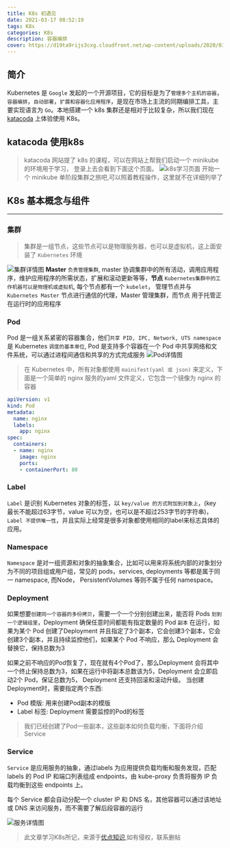 ```yaml
---
title: K8s 初遇见
date: 2021-03-17 08:52:19
tags: K8s
categories: K8s
description: 容器编排
cover: https://d19ta9rijs3cxg.cloudfront.net/wp-content/uploads/2020/03/Kubernetes-blog_680x451.png
---
```


## 简介

Kubernetes 是 `Google` 发起的一个开源项目，它的目标是为了`管理多个主机的容器`，`容器编排`，`自动部署`，`扩展和容器化应用程序`，是现在市场上主流的同期编排工具，主要实现语言为 `Go`。本地搭建一个 k8s 集群还是相对于比较复杂，所以我们现在 [katacoda](https://www.katacoda.com/courses/kubernetes) 上体验使用 K8s。

## katacoda 使用k8s

> katacoda 网站提了 k8s 的课程，可以在网站上帮我们启动一个 minikube 的环境用于学习， 登录上去会看到下面这个页面。
![k8s学习页面](/images/k8s/katacode学习页面.png)
开始一个 minikube 单阶段集群之旅吧,可以照着教程操作，这里就不在详细列举了

## K8s 基本概念与组件

---

### 集群

> 集群是一组节点，这些节点可以是物理服务器，也可以是虚拟机，这上面安装了 `Kubernetes` 环境

![集群详情图](/images/k8s/集群详情图.png)
**Master** `负责管理集群`, master 协调集群中的所有活动，调用应用程序，维护应用程序的所需状态，扩展和滚动更新等等，**节点** `Kubernetes集群中的工作机器可以是物理机或虚拟机`, 每个节点都有一个 `kubelet`， 管理节点并与 `Kubernetes Master` 节点进行通信的代理，Master 管理集群，而节点 用于托管正在运行时的应用程序

### Pod

Pod 是一组关系紧密的容器集合，他们`共享 PID, IPC, Network, UTS namespace` 是 Kubernetes `调度的基本单位`, Pod 是支持多个容器在一个 Pod 中共享网络和文件系统，可以通过进程间通信和共享的方式完成服务
![Pod详情图](/images/k8s/Pod内部详情图.png)

> 在 Kubernetes 中，所有对象都使用 `mainifest(yaml 或 json)` 来定义，下面是一个简单的 nginx 服务的yaml 文件定义，它包含一个镜像为 nginx 的容器

```yaml
apiVersion: v1
kind: Pod
metadata:
  name: nginx
  labels:
    app: nginx
spec:
  containers:
  - name: nginx
    image: nginx
    ports:
    - containerPort: 80
```

### Label

`Label` 是识别 Kubernetes 对象的标签，以 `key/value 的方式附加到对象上`，(key 最长不能超过63字节，value 可以为空，也可以是不超过253字节的字符串)， `Label 不提供唯一性`，并且实际上经常是很多对象都使用相同的label来标志具体的应用。

### Namespace

`Namespace` 是对一组资源和对象的抽象集合，比如可以用来将系统内部的对象划分为不同的项目组或用户组，常见的 pods，services, deployments 等都是属于同一 namespace, 而Node， PersistentVolumes 等则不属于任何 namespace。

### Deployment

如果想要`创建同一个容器的多份拷贝`，需要一个一个分别创建出来，能否将 Pods `划到一个逻辑组里`，Deployment 确保任意时间都能有指定数量的 Pod `副本` 在运行，如果为某个 Pod 创建了Deployment 并且指定了3个副本，它会创建3个副本，它会创建3个副本，并且持续监控他们，如果某个 Pod 不响应，那么 Deployment 会替换它，保持总数为3

如果之前不响应的Pod恢复了，现在就有4个Pod了，那么Deployment 会将其中一个终止保持总数为3，如果在运行中将副本总数该为5，Deployment 会立即启动2个 Pod，保证总数为5， Deployment 还支持回滚和滚动升级。
当创建 Deployment时，需要指定两个东西:

* Pod 模版: 用来创建Pod副本的模版
* Label 标签: Deployment 需要监控的Pod的标签

> 我们已经创建了Pod一些副本，这些副本如何负载均衡，下面将介绍 Service

### Service

`Service` 是应用服务的抽象，通过labels 为应用提供负载均衡和服务发现，匹配 labels 的 Pod IP 和端口列表组成 endpoints，由 kube-proxy 负责将服务 IP 负载均衡到这些 endpoints 上。

每个 Service  都会自动分配一个 cluster IP 和 DNS 名，其他容器可以通过该地址或 DNS 来访问服务，而不需要了解后段容器的运行

![服务详情图](/images/k8s/Service详情图.png)

> 此文章学习K8s所记，来源于[优点知识](https://youdianzhishi.com/web),如有侵权，联系删帖
